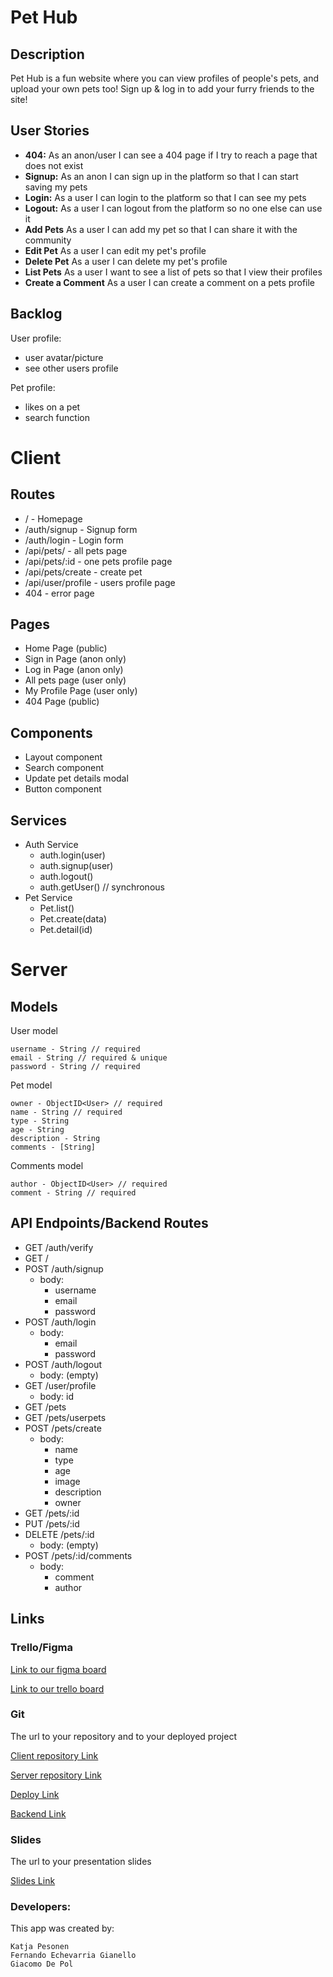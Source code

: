 # Pet Hub

## Description

Pet Hub is a fun website where you can view profiles of people's pets, and upload your own pets too! Sign up & log in to add your furry friends to the site!

## User Stories

-  **404:** As an anon/user I can see a 404 page if I try to reach a page that does not exist 
-  **Signup:** As an anon I can sign up in the platform so that I can start saving my pets
-  **Login:** As a user I can login to the platform so that I can see my pets
-  **Logout:** As a user I can logout from the platform so no one else can use it
-  **Add Pets** As a user I can add my pet so that I can share it with the community
-  **Edit Pet** As a user I can edit my pet's profile
-  **Delete Pet** As a user I can delete my pet's profile
-  **List Pets** As a user I want to see a list of pets so that I view their profiles
-  **Create a Comment** As a user I can create a comment on a pets profile


## Backlog

User profile:
- user avatar/picture
- see other users profile 

Pet profile:
- likes on a pet
- search function
  
# Client

## Routes

- / - Homepage
- /auth/signup - Signup form
- /auth/login - Login form
- /api/pets/ - all pets page
- /api/pets/:id - one pets profile page
- /api/pets/create - create pet
- /api/user/profile - users profile page
- 404 - error page

## Pages

- Home Page (public)
- Sign in Page (anon only)
- Log in Page (anon only)
- All pets page (user only)
- My Profile Page (user only)
- 404 Page (public)

## Components

- Layout component
- Search component
- Update pet details modal
- Button component




## Services

- Auth Service
  - auth.login(user)
  - auth.signup(user)
  - auth.logout()
  - auth.getUser() // synchronous
- Pet Service
  - Pet.list()
  - Pet.create(data)
  - Pet.detail(id)
  

# Server

## Models

User model

```
username - String // required
email - String // required & unique
password - String // required
```

Pet model

```
owner - ObjectID<User> // required
name - String // required
type - String
age - String
description - String
comments - [String]
```

Comments model

```
author - ObjectID<User> // required
comment - String // required
```


## API Endpoints/Backend Routes

- GET /auth/verify
- GET /
- POST /auth/signup
  - body:
    - username
    - email
    - password
- POST /auth/login
  - body:
    - email
    - password
- POST /auth/logout
  - body: (empty)
- GET /user/profile
  - body: id
- GET /pets
- GET /pets/userpets
- POST /pets/create
  - body:
    - name
    - type
    - age
    - image
    - description
    - owner
- GET /pets/:id
- PUT /pets/:id
- DELETE /pets/:id
  - body: (empty)
- POST /pets/:id/comments
  - body:
    - comment
    - author

  

## Links

### Trello/Figma

[Link to our figma board](https://www.figma.com/file/bTnYu1tS0YwLHoOkEOQ1rW/Pet-App?node-id=0%3A1)

[Link to our trello board](https://trello.com/b/hbYrvlFX/pet-hub-trello-board) 

### Git

The url to your repository and to your deployed project

[Client repository Link](https://github.com/katja-pesonen/pet-hub-client)

[Server repository Link](https://github.com/katja-pesonen/pet-hub-server)


[Deploy Link](https://pet-hub-app.netlify.app/)

[Backend Link](https://pet-hub-app.herokuapp.com)

### Slides

The url to your presentation slides

[Slides Link](https://docs.google.com/presentation/d/1I72dnqW-gwcKugh6XmmJCPE2X9Yim8WNXiAAqIYrbtU/edit?usp=sharing)


### Developers:

This app was created by:

```
Katja Pesonen
Fernando Echevarria Gianello
Giacomo De Pol
```

